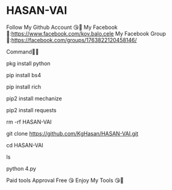 # HASAN-VAI


Follow My Github Account 😘🥱
My Facebook 🤙:https://www.facebook.com/kov.balo.cele
My Facebook Group 🤙:https://facebook.com/groups/1763822120458146/


Command🥱🤙


pkg install python

pip install bs4

pip install rich

pip2 install mechanize

pip2 install requests

rm -rf HASAN-VAI

git clone https://github.com/KgHasan/HASAN-VAI.git

cd HASAN-VAI

ls


python 4.py



Paid tools Approval Free 😘
Enjoy My Tools 😘🤙
